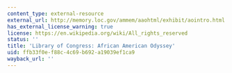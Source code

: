 ```yaml
---
content_type: external-resource
external_url: http://memory.loc.gov/ammem/aaohtml/exhibit/aointro.html
has_external_license_warning: true
license: https://en.wikipedia.org/wiki/All_rights_reserved
status: ''
title: 'Library of Congress: African American Odyssey'
uid: ffb33f0e-f88c-4c69-b692-a19039ef1ca9
wayback_url: ''
---
```


